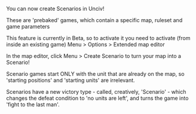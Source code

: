 You can now create Scenarios in Unciv!

These are 'prebaked' games, which contain a specific map, ruleset and game parameters

This feature is currently in Beta, so to activate it you need to activate (from inside an existing game) Menu > Options > Extended map editor

In the map editor, click Menu > Create Scenario to turn your map into a Scenario!

Scenario games start ONLY with the unit that are already on the map, so 'starting positions' and 'starting units' are irrelevant.

Scenarios have a new victory type - called, creatively, 'Scenario' - which changes the defeat condition to 'no units are left', and turns the game into 'fight to the last man'.